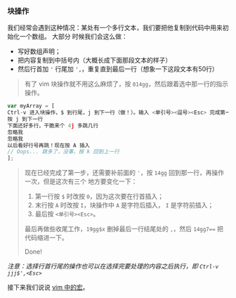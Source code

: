 ### 块操作

我们经常会遇到这种情况：某处有一个多行文本，我们要把他复制到代码中用来初始化一个数组。 大部分
时候我们会这么做：

- 写好数组声明；
- 把内容复制到中括号内（大概长成下面那段文本的样子）
- 然后行首加 `'` 行尾加 `',`，重复直到最后一行（想象一下这段文本有50行）

> 有了 vim 块操作就不用这么麻烦了，按 `014gg`，然后跟着选中那一行的指示操作。

```javascript
var myArray = [
Ctrl-v 进入块操作，$ 到行尾，j 到下一行（做！）。输入 <单引号><逗号><Esc> 完成第一步，继续。
按 j 到下一行
下面还好多行，干脆来个 4j 多跳几行
忽略我
忽略我
以后看好行号再跳！现在按 A 插入
// Oops... 跳多了，没事，按 k 回到上一行
];
```

> 现在已经完成了第一步，还需要补前面的 `'`，按 `14gg` 回到那一行，再操作一次，但是这次有三个
> 地方要变化一下：
>
> 1. 第一行按 `$` 时改按 `0`，因为这次要在行首插入；
> 1. 末行按 `A` 时改按 `I`，块操作中 `A` 是字符后插入， `I` 是字符前插入；
> 1. 最后按 `<单引号><Esc>`。
>
> 最后再做些收尾工作，`19gg$x` 删掉最后一行结尾处的 `,`，然后 `14gg7==` 把代码缩进一下。
>
> Done!

_注意：选择行首行尾的操作也可以在选择完要处理的内容之后执行，即 `Ctrl-v jjj$',<Esc>`_

接下来我们说说 [vim 中的宏](file-seven.md)。
